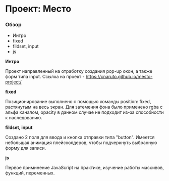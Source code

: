 # Проект: Место

### Обзор
* Интро
* fixed
* fildset, input
* js

**Интро**

Проект направленный на отработку создания pop-up окон, а также форм типа input.  Ссылка на проект - https://cnaruto.github.io/mesto-project/

**fixed**

Позиционирование выполнено с помощью команды position: fixed, растянутым на весь экран. Для затемения фона было применено rgba с альфа каналом, opacity в данном случае не подходит из-за способности к наследованию.

**fildset, input**

Создано 2 поля для ввода и кнопка отправки типа "button". Имеется небольшая анимация плейсхолдеров, чтобы подчеркнуть выбранную форму для записи.

**js**

Первое приминение JavaScript на практике, изучение работы массивов, функций, переменных.